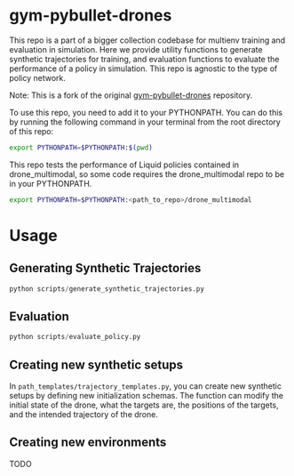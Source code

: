 # gym-pybullet-drones

This repo is a part of a bigger collection codebase for multienv training and evaluation in simulation. Here we provide utility functions to generate synthetic trajectories for training, and evaluation functions to evaluate the performance of a policy in simulation. This repo is agnostic to the type of policy network. 

Note: This is a fork of the original [gym-pybullet-drones](https://github.com/utiasDSL/gym-pybullet-drones) repository.

To use this repo, you need to add it to your PYTHONPATH. You can do this by running the following command in your terminal from the root directory of this repo:
```bash
export PYTHONPATH=$PYTHONPATH:$(pwd)

```

This repo tests the performance of Liquid policies contained in drone_multimodal, so some code requires the drone_multimodal repo to be in your PYTHONPATH.
```bash
export PYTHONPATH=$PYTHONPATH:<path_to_repo>/drone_multimodal

```

# Usage

## Generating Synthetic Trajectories
```python
python scripts/generate_synthetic_trajectories.py
```

## Evaluation
```python
python scripts/evaluate_policy.py
```

## Creating new synthetic setups
In `path_templates/trajectory_templates.py`, you can create new synthetic setups by defining new initialization schemas. The function can modify the initial state of the drone, what the targets are, the positions of the targets, and the intended trajectory of the drone.

## Creating new environments
TODO